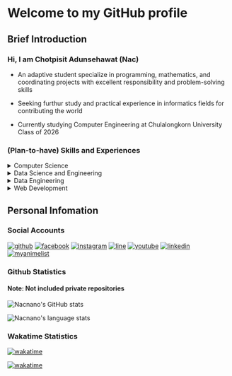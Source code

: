 # Welcome to my GitHub profile

## Brief Introduction

### Hi, I am Chotpisit Adunsehawat (Nac)

- An adaptive student specialize in programming, mathematics, and coordinating projects with excellent responsibility and problem-solving skills

- Seeking furthur study and practical experience in informatics fields for contributing the world

- Currently studying Computer Engineering at Chulalongkorn University Class of 2026

### (Plan-to-have) Skills and Experiences

<details>
<summary>Computer Science</summary>

- Achieved Silver Medal from the ([Virtual](https://www.youtube.com/playlist?list=PLqrB1A79hVhEQS91WLbga8_3CntUG0Fm8)) 16th Thailand Olympiad in Informatics

- Qualified as the second reserve and the first reserve for participating in the 16th and 17th Thailand Olympiad in Informatics respectively (สำรองผู้แทนศูนย์อันดับหนึ่งและสอง in Thai) from POSN Computer Olympiad Camp held by Mahidol Wittayanusorn School

</details>

<details>
<summary>Data Science and Engineering</summary>

- Done several Machine Learning and Data Analysis projects
    - [School Research Project](https://github.com/Nacnano/predicting-and-comparing-learners-interest-in-note-taking-from-multimedia-using-a-machine-learning-) : A project for predicting and comparing learners' interest in
note-taking from multimedia using a machine
learning model to enhance learning efficiency

    - [Mathematical Model (GFinder)](https://github.com/Nacnano/IMMC-2021) : A 5 days project for International Mathematical Modeling Competition

    - [School Mini-Project](https://github.com/Nacnano/thailand-s-logictic-system-analysis-project) : A project for analysing Thailand's logistic system
</details>

<details>
<summary>Data Engineering</summary>

- Learning to become a Data Engineer (Data Warehouse structures and Data Pipelines)

</details>

<details>
<summary>Web Development</summary>

- Learning to become a Full Stack Developer (Mostly basics)

</details>

## Personal Infomation

### Social Accounts

[![github](https://img.shields.io/badge/GitHub-100000?style=for-the-badge&logo=github&logoColor=white)](https://github.com/Nacnano)
[![facebook](https://img.shields.io/badge/Facebook-1877F2?style=for-the-badge&logo=facebook&logoColor=white)](https://www.facebook.com/chotpisit.adunsehawat/)
[![instagram](https://img.shields.io/badge/Instagram-E4405F?style=for-the-badge&logo=instagram&logoColor=white)](https://www.instagram.com/chotpisit_nac/)
[![line](https://img.shields.io/badge/Line-00C300?style=for-the-badge&logo=line&logoColor=white)](https://line.me/ti/p/Op-BPbQZFX)
[![youtube](https://img.shields.io/badge/YouTube-FF0000?style=for-the-badge&logo=youtube&logoColor=white)](https://www.youtube.com/channel/UC35blZ3e07Srxg_bbdXLZKQ)
[![linkedin](https://img.shields.io/badge/LinkedIn-0077B5?style=for-the-badge&logo=linkedin&logoColor=white)](https://www.linkedin.com/in/chotpisit-adunsehawat-b68912210/)
[![myanimelist](https://img.shields.io/badge/Myanimelist-2E51A2?style=for-the-badge&logo=myanimelist&logoColor=white)](https://myanimelist.net/profile/Nacnano)

### Github Statistics

#### Note: Not included private repositories

![Nacnano's GitHub stats](https://github-readme-stats.vercel.app/api?username=nacnano&show_icons=true&count_private=true&theme=radical)

![Nacnano's language stats](https://github-readme-stats.vercel.app/api/top-langs/?username=nacnano&layout=compact&theme=radical&langs_count=10)

### Wakatime Statistics

[![wakatime](https://wakatime.com/badge/user/c2713806-dd52-45eb-a88b-5705edc73874.svg)](https://wakatime.com/@Nacnano)

[![wakatime](https://wakatime.com/share/@Nacnano/5ac7c52e-5639-4c34-b43b-2beebfb74ce0.png)](https://wakatime.com/@Nacnano)
